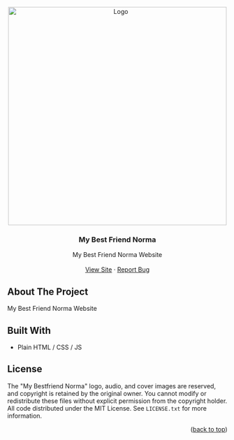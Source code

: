 <div id="top"></div>

<!-- PROJECT LOGO -->
<br />
<div align="center">
  <a href="https://github.com/ruudvh/mybestfriendnorma/">
    <img src="static/logo.jpg" alt="Logo" width="500" height="500">
  </a>

<h3 align="center">My Best Friend Norma</h3>

  <p align="center">
    My Best Friend Norma Website
    <br />
    <br />
    <a href="https://www.mybestfriendnorma.com">View Site</a>
    ·
    <a href="https://github.com/ruudvh/mybestfriendnorma/issues">Report Bug</a>
  </p>
</div>


## About The Project
My Best Friend Norma Website

## Built With
* Plain HTML / CSS / JS

## License
The "My Bestfriend Norma" logo, audio, and cover images are reserved, and copyright is retained by the original owner. You cannot modify or redistribute these files without explicit permission from the copyright holder. All code distributed under the MIT License. See `LICENSE.txt` for more information.

<p align="right">(<a href="#top">back to top</a>)</p>
